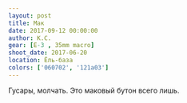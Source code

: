 ```yaml
---
layout: post
title: Мак
date: 2017-09-12 00:00:00
author: К.С.
gear: [E-3 , 35mm macro]
shoot_date: 2017-06-20
location: Ёль-база
colors: ['060702', '121a03']
---
```

Гусары, молчать. Это маковый бутон всего лишь.
